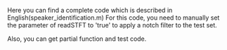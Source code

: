 Here you can find a complete code which is described in English(speaker_identification.m)
For this code, you need to manually set the parameter of readSTFT to 'true' to apply a notch filter to the test set.



Also, you can get partial function and test code.

